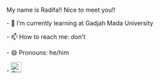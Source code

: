 <p> My name is Radifa!! Nice to meet you!! <p>
<p>- 🌱 I’m currently learning at Gadjah Mada University<p>
<p>- 📫 How to reach me: don't<p>
<p>- 😄 Pronouns: he/him<p>
<p>- <img src="https://raw.githubusercontent.com/Tarikul-Islam-Anik/Animated-Fluent-Emojis/master/Emojis/Smilies/Biting%20Lip.png" alt="Biting Lip" width="25" height="25" /><p>
  

